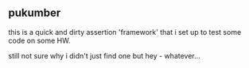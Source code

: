 ## pukumber

this is a quick and dirty assertion 'framework'
  that i set up to test some code on some HW.

still not sure why i didn't just find one
  but hey - whatever...


